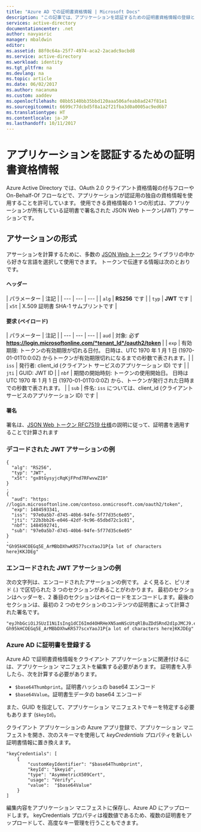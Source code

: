 ```yaml
---
title: "Azure AD での証明書資格情報 | Microsoft Docs"
description: "この記事では、アプリケーションを認証するための証明書資格情報の登録と使用について説明します"
services: active-directory
documentationcenter: .net
author: navyasric
manager: mbaldwin
editor: 
ms.assetid: 88f0c64a-25f7-4974-aca2-2acadc9acbd8
ms.service: active-directory
ms.workload: identity
ms.tgt_pltfrm: na
ms.devlang: na
ms.topic: article
ms.date: 06/02/2017
ms.author: nacanuma
ms.custom: aaddev
ms.openlocfilehash: 08bb5140bb35bbd120aaa506afeab8ad247f81e1
ms.sourcegitcommit: 6699c77dcbd5f8a1a2f21fba3d0a0005ac9ed6b7
ms.translationtype: HT
ms.contentlocale: ja-JP
ms.lasthandoff: 10/11/2017
---
```

# <a name="certificate-credentials-for-application-authentication"></a>アプリケーションを認証するための証明書資格情報

Azure Active Directory では、OAuth 2.0 クライアント資格情報の付与フローや On-Behalf-Of フローなどで、アプリケーションが認証用の独自の資格情報を使用することを許可しています。
使用できる資格情報の 1 つの形式は、アプリケーションが所有している証明書で署名された JSON Web トークン(JWT) アサーションです。

## <a name="format-of-the-assertion"></a>アサーションの形式
アサーションを計算するために、多数の [JSON Web トークン](https://jwt.io/) ライブラリの中から好きな言語を選択して使用できます。 トークンで伝達する情報は次のとおりです。

#### <a name="header"></a>ヘッダー

| パラメーター |  注記 |
| --- | --- | --- |
| `alg` | **RS256** です |
| `typ` | **JWT** です |
| `x5t` | X.509 証明書 SHA-1 サムプリントです |

#### <a name="claims-payload"></a>要求 (ペイロード)

| パラメーター |  注記 |
| --- | --- | --- |
| `aud` | 対象: 必ず **https://login.microsoftonline.com/*tenant_Id*/oauth2/token** |
| `exp` | 有効期限: トークンの有効期限が切れる日付。 日時は、UTC 1970 年 1 月 1 日 (1970-01-01T0:0:0Z) からトークンが有効期限切れになるまでの秒数で表されます。|
| `iss` | 発行者: client_id (クライアント サービスのアプリケーション ID) です |
| `jti` | GUID: JWT ID |
| `nbf` | 期間の開始時刻: トークンの使用開始日。 日時は UTC 1970 年 1 月 1 日 (1970-01-01T0:0:0Z) から、トークンが発行された日時までの秒数で表されます。 |
| `sub` | 件名: `iss` については、client_id (クライアント サービスのアプリケーション ID) です |

#### <a name="signature"></a>署名
署名は、[JSON Web トークン RFC7519 仕様](https://tools.ietf.org/html/rfc7519)の説明に従って、証明書を適用することで計算されます

### <a name="example-of-a-decoded-jwt-assertion"></a>デコードされた JWT アサーションの例
```
{
  "alg": "RS256",
  "typ": "JWT",
  "x5t": "gx8tGysyjcRqKjFPnd7RFwvwZI0"
}
.
{
  "aud": "https: //login.microsoftonline.com/contoso.onmicrosoft.com/oauth2/token",
  "exp": 1484593341,
  "iss": "97e0a5b7-d745-40b6-94fe-5f77d35c6e05",
  "jti": "22b3bb26-e046-42df-9c96-65dbd72c1c81",
  "nbf": 1484592741,  
  "sub": "97e0a5b7-d745-40b6-94fe-5f77d35c6e05"
}
.
"Gh95kHCOEGq5E_ArMBbDXhwKR577scxYaoJ1P{a lot of characters here}KKJDEg"

```

### <a name="example-of-an-encoded-jwt-assertion"></a>エンコードされた JWT アサーションの例
次の文字列は、エンコードされたアサーションの例です。 よく見ると、ピリオド (.) で区切られた 3 つのセクションがあることがわかります。
最初のセクションはヘッダーを、2 番目のセクションはペイロードをエンコードします。最後のセクションは、最初の 2 つのセクションのコンテンツの証明書によって計算された署名です。
```
"eyJhbGciOiJSUzI1NiIsIng1dCI6Imd4OHRHeXN5amNScUtqRlBuZDdSRnd2d1pJMCJ9.eyJhdWQiOiJodHRwczpcL1wvbG9naW4ubWljcm9zb2Z0b25saW5lLmNvbVwvam1wcmlldXJob3RtYWlsLm9ubWljcm9zb2Z0LmNvbVwvb2F1dGgyXC90b2tlbiIsImV4cCI6MTQ4NDU5MzM0MSwiaXNzIjoiOTdlMGE1YjctZDc0NS00MGI2LTk0ZmUtNWY3N2QzNWM2ZTA1IiwianRpIjoiMjJiM2JiMjYtZTA0Ni00MmRmLTljOTYtNjVkYmQ3MmMxYzgxIiwibmJmIjoxNDg0NTkyNzQxLCJzdWIiOiI5N2UwYTViNy1kNzQ1LTQwYjYtOTRmZS01Zjc3ZDM1YzZlMDUifQ.
Gh95kHCOEGq5E_ArMBbDXhwKR577scxYaoJ1P{a lot of characters here}KKJDEg"
```

### <a name="register-your-certificate-with-azure-ad"></a>Azure AD に証明書を登録する
Azure AD で証明書資格情報をクライアント アプリケーションに関連付けるには、アプリケーション マニフェストを編集する必要があります。
証明書を入手したら、次を計算する必要があります。
- `$base64Thumbprint`。証明書ハッシュの base64 エンコード
- `$base64Value`。証明書生データの base64 エンコード

また、GUID を指定して、アプリケーション マニフェストでキーを特定する必要もあります (`$keyId`)。

クライアント アプリケーションの Azure アプリ登録で、アプリケーション マニフェストを開き、次のスキーマを使用して *keyCredentials* プロパティを新しい証明書情報に置き換えます。
```
"keyCredentials": [
    {
        "customKeyIdentifier": "$base64Thumbprint",
        "keyId": "$keyid",
        "type": "AsymmetricX509Cert",
        "usage": "Verify",
        "value":  "$base64Value"
    }
]
```

編集内容をアプリケーション マニフェストに保存し、Azure AD にアップロードします。 keyCredentials プロパティは複数値であるため、複数の証明書をアップロードして、高度なキー管理を行うこともできます。
